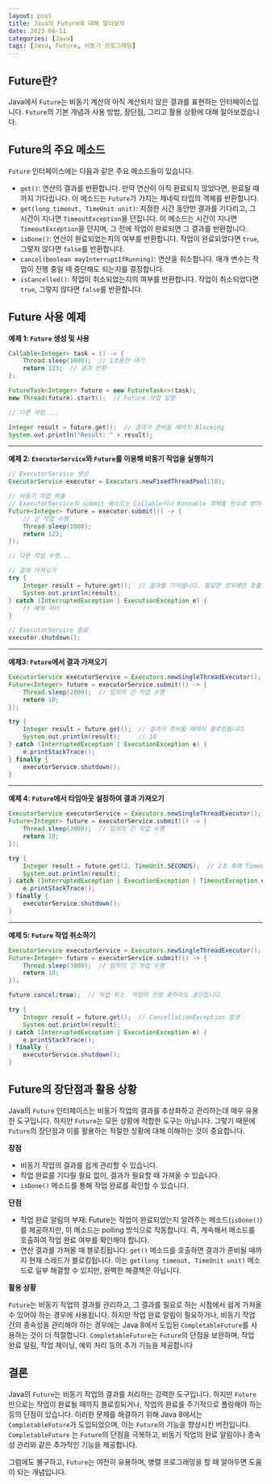 ```yaml
---
layout: post
title: Java의 Future에 대해 알아보자
date: 2023-06-11
categories: [Java]
tags: [Java, Future, 비동기 프로그래밍]
---
```


## Future란?

Java에서 `Future`는 비동기 계산의 아직 계산되지 않은 결과를 표현하는 인터페이스입니다. `Future`의 기본 개념과 사용 방법, 장단점, 그리고 활용 상황에 대해 알아보겠습니다.

## Future의 주요 메소드

`Future` 인터페이스에는 다음과 같은 주요 메소드들이 있습니다.

- `get()`: 연산의 결과를 반환합니다. 만약 연산이 아직 완료되지 않았다면, 완료될 때까지 기다립니다. 이 메소드는 `Future`가 가지는 제네릭 타입의 객체를 반환합니다.
- `get(long timeout, TimeUnit unit)`: 지정한 시간 동안만 결과를 기다리고, 그 시간이 지나면 `TimeoutException`을 던집니다. 이 메소드는 시간이 지나면 `TimeoutException`을 던지며, 그 전에 작업이 완료되면 그 결과를 반환합니다.
- `isDone()`: 연산이 완료되었는지의 여부를 반환합니다. 작업이 완료되었다면 `true`, 그렇지 않다면 `false`를 반환합니다.
- `cancel(boolean mayInterruptIfRunning)`: 연산을 취소합니다. 매개 변수는 작업이 진행 중일 때 중단해도 되는지를 결정합니다.
- `isCancelled()`: 작업이 취소되었는지의 여부를 반환합니다. 작업이 취소되었다면 `true`, 그렇지 않다면 `false`를 반환합니다.

## Future 사용 예제

**예제 1: `Future` 생성 및 사용**

``` java
Callable<Integer> task = () -> {
    Thread.sleep(1000);  // 1초동안 대기
    return 123;  // 결과 반환
};

FutureTask<Integer> future = new FutureTask<>(task);
new Thread(future).start();  // Future 작업 실행

// 다른 작업 ...

Integer result = future.get();  // 결과가 준비될 때까지 Blocking
System.out.println("Result: " + result);
```

---

**예제 2: `ExecutorService`와 `Future`를 이용해 비동기 작업을 실행하기**

```java
// ExecutorService 생성
ExecutorService executor = Executors.newFixedThreadPool(10);

// 비동기 작업 제출
// ExecutorService의 submit 메소드는 Callable이나 Runnable 객체를 인수로 받아서 비동기적으로 실행하며, 결과를 Future 객체로 반환합니다.
Future<Integer> future = executor.submit(() -> {
    // 긴 작업 수행
    Thread.sleep(1000);
    return 123;
});

// 다른 작업 수행...

// 결과 가져오기
try {
    Integer result = future.get();  // 결과를 가져옵니다. 필요한 경우에만 호출합니다.
    System.out.println(result);
} catch (InterruptedException | ExecutionException e) {
    // 예외 처리
}

// ExecutorService 종료
executor.shutdown();
```

---

**예제3: `Future`에서 결과 가져오기**

```java
ExecutorService executorService = Executors.newSingleThreadExecutor();
Future<Integer> future = executorService.submit(() -> {
    Thread.sleep(2000);  // 임의의 긴 작업 수행
    return 10;
});

try {
    Integer result = future.get();  // 결과가 준비될 때까지 블로킹됩니다.
    System.out.println(result);     // 10
} catch (InterruptedException | ExecutionException e) {
    e.printStackTrace();
} finally {
    executorService.shutdown();
}
```

---

**예제 4: `Future`에서 타임아웃 설정하여 결과 가져오기**

```java
ExecutorService executorService = Executors.newSingleThreadExecutor();
Future<Integer> future = executorService.submit(() -> {
    Thread.sleep(3000);  // 임의의 긴 작업 수행
    return 10;
});

try {
    Integer result = future.get(2, TimeUnit.SECONDS);  // 2초 후에 TimeoutException 발생
    System.out.println(result);
} catch (InterruptedException | ExecutionException | TimeoutException e) {
    e.printStackTrace();
} finally {
    executorService.shutdown();
}
```

---

**예제 5: `Future` 작업 취소하기**

```java
ExecutorService executorService = Executors.newSingleThreadExecutor();
Future<Integer> future = executorService.submit(() -> {
    Thread.sleep(3000);  // 임의의 긴 작업 수행
    return 10;
});

future.cancel(true);  // 작업 취소. 작업이 진행 중이라도 중단합니다.

try {
    Integer result = future.get();  // CancellationException 발생
    System.out.println(result);
} catch (InterruptedException | ExecutionException e) {
    e.printStackTrace();
} finally {
    executorService.shutdown();
}
```

## Future의 장단점과 활용 상황

Java의 `Future` 인터페이스는 비동기 작업의 결과를 추상화하고 관리하는데 매우 유용한 도구입니다. 하지만 `Future`는 모든 상황에 적합한 도구는 아닙니다. 그렇기 때문에 `Future`의 장단점과 이를 활용하는 적절한 상황에 대해 이해하는 것이 중요합니다.

**장점**

- 비동기 작업의 결과를 쉽게 관리할 수 있습니다.
- 작업 완료를 기다릴 필요 없이, 결과가 필요할 때 가져올 수 있습니다.
- `isDone()` 메소드를 통해 작업 완료를 확인할 수 있습니다.

**단점**

- 작업 완료 알림의 부재: Future는 작업이 완료되었는지 알려주는 메소드(`isDone()`)를 제공하지만, 이 메소드는 polling 방식으로 작동합니다. 즉, 계속해서 메소드를 호출하여 작업 완료 여부를 확인해야 합니다.
- 연산 결과를 가져올 때 블로킹됩니다: `get()` 메소드를 호출하면 결과가 준비될 때까지 현재 스레드가 블로킹됩니다. 이는 `get(long timeout, TimeUnit unit)` 메소드로 일부 해결할 수 있지만, 완벽한 해결책은 아닙니다.

**활용 상황**

`Future`는 비동기 작업의 결과를 관리하고, 그 결과를 필요로 하는 시점에서 쉽게 가져올 수 있어야 하는 경우에 사용됩니다. 하지만 작업 완료 알림이 필요하거나, 비동기 작업 간의 종속성을 관리해야 하는 경우에는 Java 8에서 도입된 `CompletableFuture`를 사용하는 것이 더 적절합니다. `CompletableFuture`는 `Future`의 단점을 보완하며, 작업 완료 알림, 작업 체이닝, 예외 처리 등의 추가 기능을 제공합니다

## 결론

Java의 `Future`는 비동기 작업의 결과를 처리하는 강력한 도구입니다. 하지만 `Future`만으로는 작업이 완료될 때까지 블로킹되거나, 작업의 완료를 주기적으로 폴링해야 하는 등의 단점이 있습니다. 이러한 문제를 해결하기 위해 Java 8에서는 `CompletableFuture`가 도입되었으며, 이는 `Future`의 기능을 향상시킨 버전입니다. `CompletableFuture` 는 `Future`의 단점을 극복하고, 비동기 작업의 완료 알림이나 종속성 관리와 같은 추가적인 기능을 제공합니다.

그럼에도 불구하고, `Future`는 여전히 유용하며, 병렬 프로그래밍을 할 때 알아두면 도움이 되는 개념입니다.
